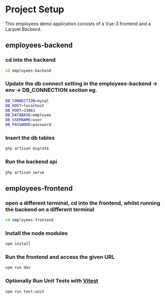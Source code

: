 # Project Setup

This employees demo application consists of a Vue-3 frontend and a Laravel Backend.

## employees-backend

### cd into the backend
```sh
cd employees-backend
```

### Update the db connect setting in the employees-backend -> env -> DB_CONNECTION section eg.

```sh
DB_CONNECTION=mysql
DB_HOST=localhost
DB_PORT=33061
DB_DATABASE=employee
DB_USERNAME=user
DB_PASSWORD=password
```

### Insert the db tables

```sh
php artisan migrate
```

### Run the backend api

```sh
php artisan serve
```

## employees-frontend

### open a different terminal, cd into the frontend, whilst running the backend on a different terminal
```sh
cd employees-frontend
```

### Install the node modules

```sh
npm install
```

### Run the frontend and access the given URL

```sh
npm run dev
```

### Optionally Run Unit Tests with [Vitest](https://vitest.dev/)

```sh
npm run test:unit
```
